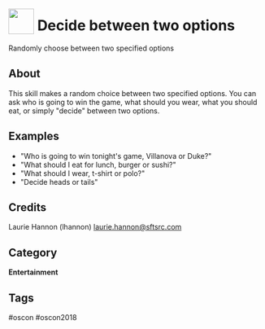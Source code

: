 # <img src='https://rawgithub.com/FortAwesome/FontD-Awesome/master/advanced-options/raw-svg/solid/exchange-alt.svg' card_color='#40dbb0' width='50' height='50' style='vertical-align:bottom'/> Decide between two options
Randomly choose between two specified options

## About 
This skill makes a random choice between two specified options. You can ask who is going to win the game, what should you wear, what you should eat, or simply "decide" between two options.

## Examples 
* "Who is going to win tonight's game, Villanova or Duke?"
* "What should I eat for lunch, burger or sushi?"
* "What should I wear, t-shirt or polo?"
* "Decide heads or tails"

## Credits 
Laurie Hannon (lhannon) laurie.hannon@sftsrc.com

## Category
**Entertainment**

## Tags
#oscon
#oscon2018
